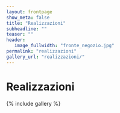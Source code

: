 ```yaml
---
layout: frontpage
show_meta: false
title: "Realizzazioni"
subheadline: ""
teaser: ""
header:
   image_fullwidth: "fronte_negozio.jpg"
permalink: "realizzazioni"
gallery_url: "realizzazioni/"
---
```


# Realizzazioni

{% include gallery %}